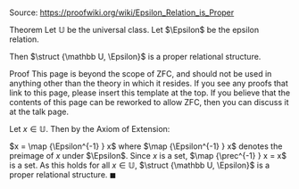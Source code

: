 # 

Source: https://proofwiki.org/wiki/Epsilon_Relation_is_Proper

Theorem
Let $\mathbb U$ be the universal class.
Let $\Epsilon$ be the epsilon relation.

Then $\struct {\mathbb U, \Epsilon}$ is a proper relational structure.


Proof
 This page is beyond the scope of ZFC, and should not be used in anything other than the theory in which it resides.
If you see any proofs that link to this page, please insert this template at the top.
If you believe that the contents of this page can be reworked to allow ZFC, then you can discuss it at the talk page.

Let $x \in \mathbb U$.
Then by the Axiom of Extension:

$x = \map {\Epsilon^{-1} } x$
where $\map {\Epsilon^{-1} } x$ denotes the preimage of $x$ under $\Epsilon$.
Since $x$ is a set, $\map {\prec^{-1} } x = x$ is a set.
As this holds for all $x \in \mathbb U$, $\struct {\mathbb U, \Epsilon}$ is a proper relational structure.
$\blacksquare$





